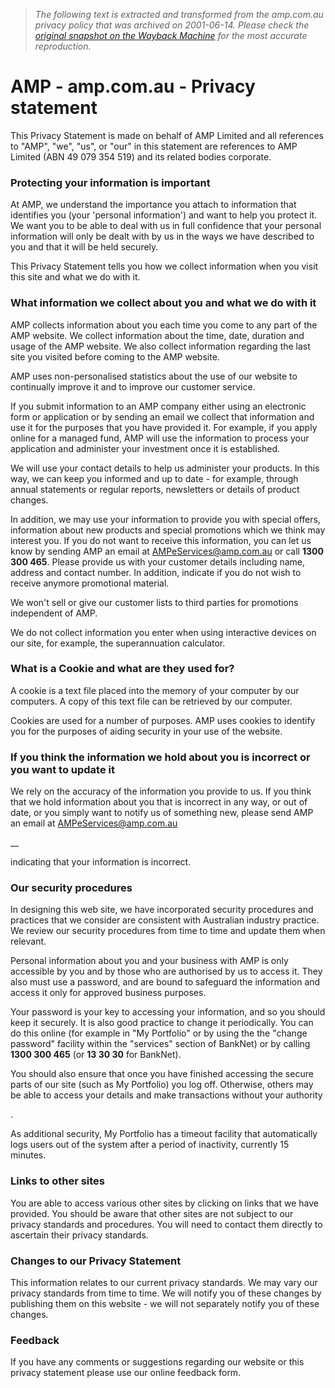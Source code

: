 > *The following text is extracted and transformed from the amp.com.au privacy policy that was archived on 2001-06-14. Please check the [original snapshot on the Wayback Machine](https://web.archive.org/web/20010614143933id_/http%3A//www.amp.com.au/au/ampweb.nsf/Content/J%2BPrivacy) for the most accurate reproduction.*

# AMP - amp.com.au - Privacy statement

This Privacy Statement is made on behalf of AMP Limited and all references to "AMP", "we", "us", or "our" in this statement are references to AMP Limited (ABN 49 079 354 519) and its related bodies corporate. 

### Protecting your information is important

At AMP, we understand the importance you attach to information that identifies you (your 'personal information') and want to help you protect it. We want you to be able to deal with us in full confidence that your personal information will only be dealt with by us in the ways we have described to you and that it will be held securely.

This Privacy Statement tells you how we collect information when you visit this site and what we do with it.

### What information we collect about you and what we do with it

AMP collects information about you each time you come to any part of the AMP website. We collect information about the time, date, duration and usage of the AMP website. We also collect information regarding the last site you visited before coming to the AMP website. 

AMP uses non-personalised statistics about the use of our website to continually improve it and to improve our customer service.

If you submit information to an AMP company either using an electronic form or application or by sending an email we collect that information and use it for the purposes that you have provided it. For example, if you apply online for a managed fund, AMP will use the information to process your application and administer your investment once it is established.

We will use your contact details to help us administer your products. In this way, we can keep you informed and up to date - for example, through annual statements or regular reports, newsletters or details of product changes. 

In addition, we may use your information to provide you with special offers, information about new products and special promotions which we think may interest you. If you do not want to receive this information, you can let us know by sending AMP an email at [AMPeServices@amp.com.au](mailto:AMPeServices@amp.com.au) or call **1300 300 465**. Please provide us with your customer details including name, address and contact number. In addition, indicate if you do not wish to receive anymore promotional material.

We won't sell or give our customer lists to third parties for promotions independent of AMP.

We do not collect information you enter when using interactive devices on our site, for example, the superannuation calculator.

### What is a Cookie and what are they used for?

A cookie is a text file placed into the memory of your computer by our computers. A copy of this text file can be retrieved by our computer.

Cookies are used for a number of purposes. AMP uses cookies to identify you for the purposes of aiding security in your use of the website.

### If you think the information we hold about you is incorrect or you want to update it

We rely on the accuracy of the information you provide to us. If you think that we hold information about you that is incorrect in any way, or out of date, or you simply want to notify us of something new, please send AMP an email at [AMPeServices@amp.com.au](mailto:AMPeServices@amp.com.au)

 __

indicating that your information is incorrect.

### Our security procedures

In designing this web site, we have incorporated security procedures and practices that we consider are consistent with Australian industry practice. We review our security procedures from time to time and update them when relevant.

Personal information about you and your business with AMP is only accessible by you and by those who are authorised by us to access it. They also must use a password, and are bound to safeguard the information and access it only for approved business purposes. 

Your password is your key to accessing your information, and so you should keep it securely. It is also good practice to change it periodically. You can do this online (for example in "My Portfolio" or by using the the "change password" facility within the "services" section of BankNet) or by calling **1300 300 465** (or **13 30 30** for BankNet). 

You should also ensure that once you have finished accessing the secure parts of our site (such as My Portfolio) you log off. Otherwise, others may be able to access your details and make transactions without your authority

.

As additional security, My Portfolio has a timeout facility that automatically logs users out of the system after a period of inactivity, currently 15 minutes.

### Links to other sites

You are able to access various other sites by clicking on links that we have provided. You should be aware that other sites are not subject to our privacy standards and procedures. You will need to contact them directly to ascertain their privacy standards.

### Changes to our Privacy Statement

This information relates to our current privacy standards. We may vary our privacy standards from time to time. We will notify you of these changes by publishing them on this website - we will not separately notify you of these changes.

### Feedback

If you have any comments or suggestions regarding our website or this privacy statement please use our online feedback form.
